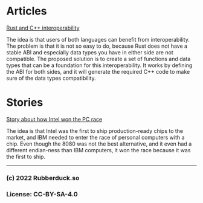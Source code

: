 # Articles

[Rust and C++ interoperability](https://slint-ui.com/blog/rust-and-cpp.html)

The idea is that users of both languages can benefit from interoperability. The problem is that it is not so easy to do, because Rust does not have a stable ABI and especially data types you have in either side are not compatible. The proposed solution is to create a set of functions and data types that can be a foundation for this interoperability.
It works by defining the ABI for both sides, and it will generate the required C++ code to make sure of the data types compatibility.

# Stories

[Story about how Intel won the PC race](https://spectrum.ieee.org/the-inside-story-of-texas-instruments-biggest-blunder-the-tms9900-microprocessor)

The idea is that Intel was the first to ship production-ready chips to the market, and IBM needed to enter the race of personal computers with a chip. Even though the 8080 was not the best alternative, and it even had a different endian-ness than IBM computers, it won the race because it was the first to ship.

---
### (c) 2022 Rubberduck.so
### License: CC-BY-SA-4.0
